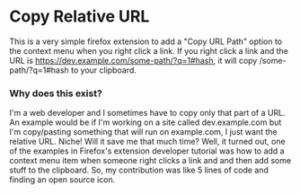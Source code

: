 # Copy Relative URL

This is a very simple firefox extension to add a "Copy URL Path" option to the context menu when you right click a link. If you right click a link and the URL is https://dev.example.com/some-path/?q=1#hash, it will copy /some-path/?q=1#hash to your clipboard.

### Why does this exist?

I'm a web developer and I sometimes have to copy only that part of a URL. An example would be if I'm working on a site called dev.example.com but I'm copy/pasting something that will run on example.com, I just want the relative URL. Niche! Will it save me that much time? Well, it turned out, one of the examples in Firefox's extension developer tutorial was how to add a context menu item when someone right clicks a link and and then add some stuff to the clipboard. So, my contribution was like 5 lines of code and finding an open source icon.